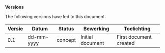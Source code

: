 **Versions**

The following versions have led to this document.

| **Versie** | **Datum**      | **Status** | **Bewerking**                   | **Toelichting**                   |
|------------|----------------|------------|---------------------------------|-----------------------------------| 
| 0.1        | dd-mm-yyyy     | concept    | Initial document                | First document created            |
                           

